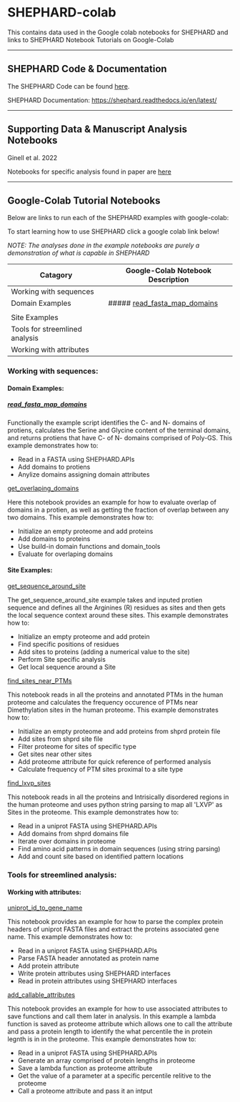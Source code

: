 # SHEPHARD-colab

This contains data used in the Google colab notebooks for SHEPHARD and links to SHEPHARD Notebook Tutorials on Google-Colab

---
## SHEPHARD Code & Documentation
The SHEPHARD Code can be found [here](https://github.com/holehouse-lab/shephard).

SHEPHARD Documentation: https://shephard.readthedocs.io/en/latest/

---
## Supporting Data & Manuscript Analysis Notebooks 

Ginell et al. 2022

Notebooks for specific analysis found in paper are [here](https://github.com/holehouse-lab/supportingdata/tree/master/2022/ginell_2022)

---
## Google-Colab Tutorial Notebooks 
Below are links to run each of the SHEPHARD examples with google-colab:

To start learning how to use SHEPHARD click a google colab link below!

*NOTE: The analyses done in the example notebooks are purely a demonstration of what is capable in SHEPHARD*

| Catagory | Google-Colab Notebook Description |
| --- | --- |
| Working with sequences |
| Domain Examples | ##### [read_fasta_map_domains](https://github.com/holehouse-lab/shephard-colab/blob/main/readme.md#read_fasta_map_domains) |
| |  |
| Site Examples |
| Tools for streemlined analysis |
| Working with attributes |

### Working with sequences:

#### Domain Examples:

##### [read_fasta_map_domains](https://colab.research.google.com/drive/1Q_OTNAxCHk43MeUQ4gCVs9GetUk_6fAI?usp=sharing)

Functionally the example script identifies the C- and N- domains of protiens, calculates the Serine and Glycine content
of the terminal domains, and returns protiens that have C- of N- domains comprised of Poly-GS. This example demonstrates how to: 

 * Read in a FASTA using SHEPHARD.APIs 
 * Add domains to protiens
 * Anylize domains assigning domain attributes

[get_overlaping_domains](https://colab.research.google.com/drive/1gBSbQWtBzSwIm1SaR0Cj9Vk4CgU44DtW?usp=sharing)

Here this notebook provides an example for how to evaluate overlap of domains in a protien, as well as getting the 
fraction of overlap between any two domains. This example demonstrates how to: 

 * Initialize an empty proteome and add proteins 
 * Add domains to proteins
 * Use build-in domain functions and domain_tools 
 * Evaluate for overlaping domains

#### Site Examples:

[get_sequence_around_site](https://colab.research.google.com/drive/1bb_j9kTZj06NOJMfYOlQCGY3OAK6vR5d?usp=sharing) 

The get_sequence_around_site example takes and inputed protien sequence and defines all the Arginines (R) residues
as sites and then gets the local sequence context around these sites. This example demonstrates how to: 

 * Initialize an empty proteome and add protein 
 * Find specific positions of residues
 * Add sites to proteins (adding a numerical value to the site)
 * Perform Site specific analysis
 * Get local sequence around a Site

[find_sites_near_PTMs](https://colab.research.google.com/drive/1D2TOFDO6rYgMjAQB3Ft1u_GEIFjSE_Yt?usp=sharing)

This notebook reads in all the proteins and annotated PTMs in the human proteome and calculates the 
frequency occurence of PTMs near Dimethylation sites in the human proteome. This example demonstrates how to: 

 * Initialize an empty proteome and add proteins from shprd protein file 
 * Add sites from shprd site file
 * Filter proteome for sites of specific type
 * Get sites near other sites 
 * Add proteome attribute for quick reference of performed analysis
 * Calculate frequency of PTM sites proximal to a site type 

[find_lxvp_sites](https://colab.research.google.com/drive/1iMDgYAozgNgGEn518XOp0IZGuWpcJ2Jb?usp=sharing)

This notebook reads in all the proteins and Intrisically disordered regions in the human proteome and uses 
python string parsing to map all 'LXVP' as Sites in the proteome. This example demonstrates how to: 

 * Read in a uniprot FASTA using SHEPHARD.APIs 
 * Add domains from shprd domains file
 * Iterate over domains in proteome
 * Find amino acid patterns in domain sequences (using string parsing)
 * Add and count site based on identified pattern locations

### Tools for streemlined analysis:

#### Working with attributes:

[uniprot_id_to_gene_name](https://colab.research.google.com/drive/1kIyC9cBSPf9UeeMuUlwmupro77RZF0ef?usp=sharing)

This notebook provides an example for how to parse the complex protein headers of uniprot FASTA files and 
extract the proteins associated gene name. This example demonstrates how to: 

 * Read in a uniprot FASTA using SHEPHARD.APIs 
 * Parse FASTA header annotated as protein name 
 * Add protein attribute 
 * Write protein attributes using SHEPHARD interfaces 
 * Read in protein attributes using SHEPHARD interfaces

[add_callable_attributes](https://colab.research.google.com/drive/1NwZJ9PWOy5B-XILBdX1Mo7L06NEq5ZtY?usp=sharing)

This notebook provides an example for how to use associated attributes to save functions and call them later in analysis. In
this example a lambda function is saved as proteome attribute which allows one to call the attribute and pass a protein length to 
identify the what percentile the in protein legnth is in in the proteome.  This example demonstrates how to: 

 * Read in a uniprot FASTA using SHEPHARD.APIs 
 * Generate an array comprised of protein lengths in proteome
 * Save a lambda function as proteome attribute 
 * Get the value of a parameter at a specific percentile relitive to the proteome
 * Call a proteome attribute and pass it an intput

